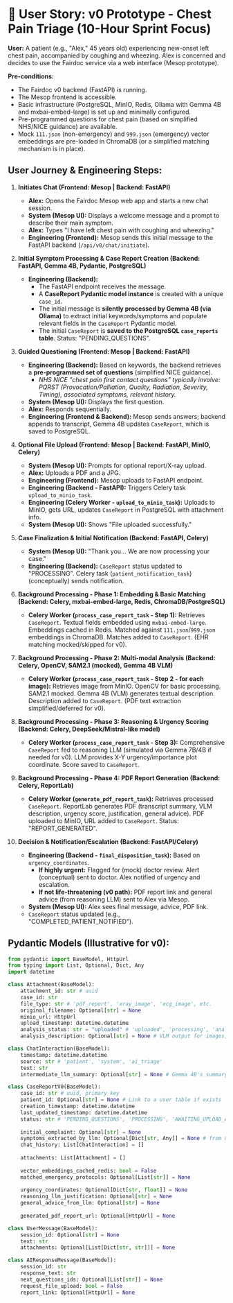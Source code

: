 # 📖 User Story: v0 Prototype - Chest Pain Triage (10-Hour Sprint Focus)

**User:** A patient (e.g., "Alex," 45 years old) experiencing new-onset left chest pain, accompanied by coughing and wheezing. Alex is concerned and decides to use the Fairdoc service via a web interface (Mesop prototype).

**Pre-conditions:**
* The Fairdoc v0 backend (FastAPI) is running.
* The Mesop frontend is accessible.
* Basic infrastructure (PostgreSQL, MinIO, Redis, Ollama with Gemma 4B and mxbai-embed-large) is set up and minimally configured.
* Pre-programmed questions for chest pain (based on simplified NHS/NICE guidance) are available.
* Mock `111.json` (non-emergency) and `999.json` (emergency) vector embeddings are pre-loaded in ChromaDB (or a simplified matching mechanism is in place).

## User Journey & Engineering Steps:

1.  **Initiates Chat (Frontend: Mesop | Backend: FastAPI)**
    * **Alex:** Opens the Fairdoc Mesop web app and starts a new chat session.
    * **System (Mesop UI):** Displays a welcome message and a prompt to describe their main symptom.
    * **Alex:** Types "I have left chest pain with coughing and wheezing."
    * **Engineering (Frontend):** Mesop sends this initial message to the FastAPI backend (`/api/v0/chat/initiate`).

2.  **Initial Symptom Processing & Case Report Creation (Backend: FastAPI, Gemma 4B, Pydantic, PostgreSQL)**
    * **Engineering (Backend):**
        * The FastAPI endpoint receives the message.
        * A **CaseReport Pydantic model instance** is created with a unique `case_id`.
        * The initial message is **silently processed by Gemma 4B (via Ollama)** to extract initial keywords/symptoms and populate relevant fields in the `CaseReport` Pydantic model.
        * The initial `CaseReport` is **saved to the PostgreSQL `case_reports` table**. Status: "PENDING_QUESTIONS".

3.  **Guided Questioning (Frontend: Mesop | Backend: FastAPI)**
    * **Engineering (Backend):** Based on keywords, the backend retrieves a **pre-programmed set of questions** (simplified NICE guidance).
        * *NHS NICE "chest pain first contact questions" typically involve: PQRST (Provocation/Palliation, Quality, Radiation, Severity, Timing), associated symptoms, relevant history.*
    * **System (Mesop UI):** Displays the first question.
    * **Alex:** Responds sequentially.
    * **Engineering (Frontend & Backend):** Mesop sends answers; backend appends to transcript, Gemma 4B updates `CaseReport`, which is saved to PostgreSQL.

4.  **Optional File Upload (Frontend: Mesop | Backend: FastAPI, MinIO, Celery)**
    * **System (Mesop UI):** Prompts for optional report/X-ray upload.
    * **Alex:** Uploads a PDF and a JPG.
    * **Engineering (Frontend):** Mesop uploads to FastAPI endpoint.
    * **Engineering (Backend - FastAPI):** Triggers Celery task `upload_to_minio_task`.
    * **Engineering (Celery Worker - `upload_to_minio_task`):** Uploads to MinIO, gets URL, updates `CaseReport` in PostgreSQL with attachment info.
    * **System (Mesop UI):** Shows "File uploaded successfully."

5.  **Case Finalization & Initial Notification (Backend: FastAPI, Celery)**
    * **System (Mesop UI):** "Thank you... We are now processing your case."
    * **Engineering (Backend):** `CaseReport` status updated to "PROCESSING". Celery task (`patient_notification_task`) (conceptually) sends notification.

6.  **Background Processing - Phase 1: Embedding & Basic Matching (Backend: Celery, mxbai-embed-large, Redis, ChromaDB/PostgreSQL)**
    * **Celery Worker (`process_case_report_task` - Step 1):** Retrieves `CaseReport`. Textual fields embedded using `mxbai-embed-large`. Embeddings cached in Redis. Matched against `111.json`/`999.json` embeddings in ChromaDB. Matches added to `CaseReport`. (EHR matching mocked/skipped for v0).

7.  **Background Processing - Phase 2: Multi-modal Analysis (Backend: Celery, OpenCV, SAM2.1 (mocked), Gemma 4B VLM)**
    * **Celery Worker (`process_case_report_task` - Step 2 - for each image):** Retrieves image from MinIO. OpenCV for basic processing. SAM2.1 mocked. Gemma 4B (VLM) generates textual description. Description added to `CaseReport`. (PDF text extraction simplified/deferred for v0).

8.  **Background Processing - Phase 3: Reasoning & Urgency Scoring (Backend: Celery, DeepSeek/Mistral-like model)**
    * **Celery Worker (`process_case_report_task` - Step 3):** Comprehensive `CaseReport` fed to reasoning LLM (simulated via Gemma 7B/4B if needed for v0). LLM provides X-Y urgency/importance plot coordinate. Score saved to `CaseReport`.

9.  **Background Processing - Phase 4: PDF Report Generation (Backend: Celery, ReportLab)**
    * **Celery Worker (`generate_pdf_report_task`):** Retrieves processed `CaseReport`. ReportLab generates PDF (transcript summary, VLM description, urgency score, justification, general advice). PDF uploaded to MinIO, URL added to `CaseReport`. Status: "REPORT_GENERATED".

10. **Decision & Notification/Escalation (Backend: FastAPI/Celery)**
    * **Engineering (Backend - `final_disposition_task`):** Based on `urgency_coordinates`.
        * **If highly urgent:** Flagged for (mock) doctor review. Alert (conceptual) sent to doctor. Alex notified of urgency and escalation.
        * **If not life-threatening (v0 path):** PDF report link and general advice (from reasoning LLM) sent to Alex via Mesop.
    * **System (Mesop UI):** Alex sees final message, advice, PDF link.
    * `CaseReport` status updated (e.g., "COMPLETED_PATIENT_NOTIFIED").

## Pydantic Models (Illustrative for v0):

```python
from pydantic import BaseModel, HttpUrl
from typing import List, Optional, Dict, Any
import datetime

class Attachment(BaseModel):
    attachment_id: str # uuid
    case_id: str
    file_type: str # 'pdf_report', 'xray_image', 'ecg_image', etc.
    original_filename: Optional[str] = None
    minio_url: HttpUrl
    upload_timestamp: datetime.datetime
    analysis_status: str = "uploaded" # 'uploaded', 'processing', 'analyzed', 'error'
    analysis_description: Optional[str] = None # VLM output for images, OCR summary for PDFs

class ChatInteraction(BaseModel):
    timestamp: datetime.datetime
    source: str # 'patient', 'system', 'ai_triage'
    text: str
    intermediate_llm_summary: Optional[str] = None # Gemma 4B's summary

class CaseReportV0(BaseModel):
    case_id: str # uuid, primary key
    patient_id: Optional[str] = None # Link to a user table if exists
    creation_timestamp: datetime.datetime
    last_updated_timestamp: datetime.datetime
    status: str # 'PENDING_QUESTIONS', 'PROCESSING', 'AWAITING_UPLOAD_ANALYSIS', 'REPORT_GENERATED', 'COMPLETED_PATIENT_NOTIFIED', 'COMPLETED_ESCALATED', 'ERROR'
    
    initial_complaint: Optional[str] = None
    symptoms_extracted_by_llm: Optional[Dict[str, Any]] = None # from Gemma 4B silent listening
    chat_history: List[ChatInteraction] = []
    
    attachments: List[Attachment] = [] 
    
    vector_embeddings_cached_redis: bool = False
    matched_emergency_protocols: Optional[List[str]] = None 
    
    urgency_coordinates: Optional[Dict[str, float]] = None 
    reasoning_llm_justification: Optional[str] = None
    general_advice_from_llm: Optional[str] = None
    
    generated_pdf_report_url: Optional[HttpUrl] = None

class UserMessage(BaseModel):
    session_id: Optional[str] = None 
    text: str
    attachments: Optional[List[Dict[str, str]]] = None 

class AIResponseMessage(BaseModel):
    session_id: str
    response_text: str
    next_questions_ids: Optional[List[str]] = None 
    request_file_upload: bool = False
    report_link: Optional[HttpUrl] = None

```
